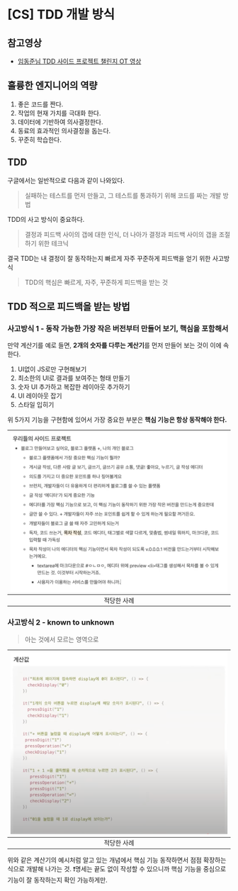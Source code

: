 # [CS] TDD 개발 방식

## 참고영상

- [임동준님 TDD 사이드 프로젝트 챌린지 OT 영상](https://www.youtube.com/watch?v=UrRfCO3c-Uk)

## 훌륭한 엔지니어의 역량

1. 좋은 코드를 짠다.
2. 작업의 현재 가치를 극대화 한다.
3. 데이터에 기반하여 의사결정한다.
4. 동료의 효과적인 의사결정을 돕는다.
5. 꾸준히 학습한다.

## TDD

구글에서는 일반적으로 다음과 같이 나와있다.
> 실패하는 테스트를 먼저 만들고, 그 테스트를 통과하기 위해 코드를 짜는 개발 방법

TDD의 사고 방식이 중요하다.
> 결정과 피드백 사이의 갭에 대한 인식, 더 나아가 결정과 피드백 사이의 갭을 조절하기 위한 테크닉

결국 TDD는 내 결정이 잘 동작하는지 빠르게 자주 꾸준하게 피드백을 얻기 위한 사고방식
> TDD의 핵심은 빠르게, 자주, 꾸준하게 피드백을 받는 것

## TDD 적으로 피드백을 받는 방법

### 사고방식 1 - 동작 가능한 가장 작은 버전부터 만들어 보기, 핵심을 포함해서

만약 계산기를 예로 들면, **2개의 숫자를 다루는 계산기**를 먼저 만들어 보는 것이 이에 속한다.

1. UI없이 JS로만 구현해보기
2. 최소한의 UI로 결과를 보여주는 형태 만들기
3. 숫자 UI 추가하고 복잡한 레이아웃 추가하기
4. UI 레이아웃 잡기
5. 스타일 입히기

위 5가지 기능을 구현함에 있어서 가장 중요한 부분은 **핵심 기능은 항상 동작해야 한다.**

| ![01.png](assets/%5BCS%5D%20TDD%20%EA%B0%9C%EB%B0%9C%20%EB%B0%A9%EC%8B%9D/01.png) |
|:---------------------------------------------------------------------------------:|
|                                      적당한 사례                                       |

### 사고방식 2 - known to unknown

> 아는 것에서 모르는 영역으로

| ![02.png](assets/%5BCS%5D%20TDD%20%EA%B0%9C%EB%B0%9C%20%EB%B0%A9%EC%8B%9D/02.png) |
|:---------------------------------------------------------------------------------:|
|                                      적당한 사례                                       |

위와 같은 계산기의 예시처럼 알고 있는 개념에서 핵심 기능 동작하면서 점점 확장하는 식으로 개발해 나가는 것.
❗️명세는 끝도 없이 작성할 수 있으니까 핵심 기능을 중심으로 기능이 잘 동작하는지 확인 가능하게만.


